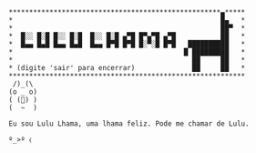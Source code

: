 


    ****************************************************▄*****
    *                                                   █▄   *
    *                                                   ██▀  *
    *  █░░ █░█ █░░ █░█  █░░ █░█ ▄▀█ █▀▄▀█ ▄▀█           ██   *
    *  █▄▄ █▄█ █▄▄ █▄█  █▄▄ █▀█ █▀█ █░▀░█ █▀█   ██████████   *
    *                                          █ █████████   *
    *                                            ██     ██   *
    * (digite 'sair' para encerrar)              ██     ██   *
    **********************************************************
     /)_(\
    (o _ o)
    ( () )
    (  ~  )
    
    Eu sou Lulu Lhama, uma lhama feliz. Pode me chamar de Lulu.

    º_>º ⧼ 
 